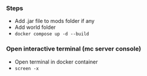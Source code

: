 
### Steps
- Add .jar file to mods folder if any
- Add world folder
- `docker compose up -d --build`

### Open interactive terminal (mc server console)
- Open terminal in docker container
- `screen -x`
